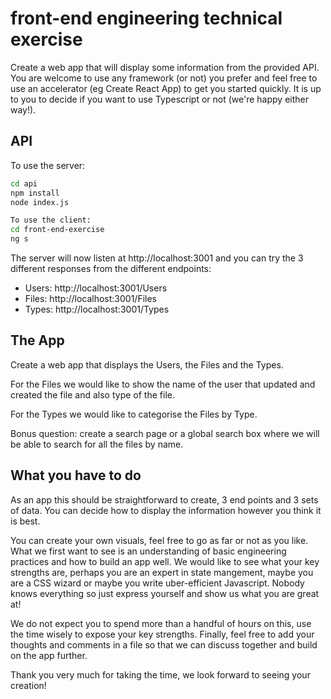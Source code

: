 # front-end engineering technical exercise

Create a web app that will display some information from the provided API. You are welcome to use any 
framework (or not) you prefer and feel free to use an accelerator (eg Create React App) to get you 
started quickly. It is up to you to decide if you want to use Typescript or not (we're happy either way!).

## API

To use the server:

```bash
cd api
npm install
node index.js
```
```bash
To use the client:
cd front-end-exercise
ng s
```

The server will now listen at http://localhost:3001 and you can try the 3 different responses from the different endpoints:

- Users: http://localhost:3001/Users
- Files: http://localhost:3001/Files
- Types: http://localhost:3001/Types

## The App

Create a web app that displays the Users, the Files and the Types.

For the Files we would like to show the name of the user that updated and created the file and also type of the file.

For the Types we would like to categorise the Files by Type.

Bonus question: create a search page or a global search box where we will be able to search for all the files by name.

## What you have to do

As an app this should be straightforward to create, 3 end points and 3 sets of data. You can decide how to display the information however you think it is best.

You can create your own visuals, feel free to go as far or not as you like. What we first want to see is an understanding of basic engineering practices and how to build an app well. We would like to see what your key strengths are, perhaps you are an expert in state mangement, maybe you are a CSS wizard or maybe you write uber-efficient Javascript. Nobody knows everything so just express yourself and show us what you are great at!

We do not expect you to spend more than a handful of hours on this, use the time wisely to expose your key strengths. Finally, feel free to add your thoughts and comments in a file so that we can discuss together and build on the app further.

Thank you very much for taking the time, we look forward to seeing your creation!
